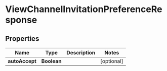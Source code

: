 

# ViewChannelInvitationPreferenceResponse


## Properties

Name | Type | Description | Notes
------------ | ------------- | ------------- | -------------
**autoAccept** | **Boolean** |  |  [optional]



